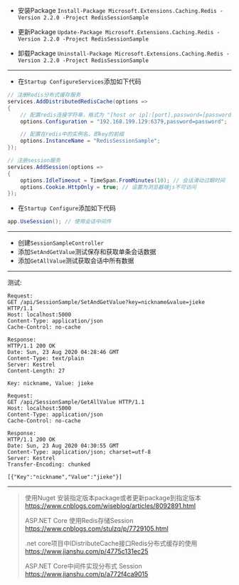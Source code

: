 ﻿- 安装Package
`Install-Package Microsoft.Extensions.Caching.Redis -Version 2.2.0 -Project RedisSessionSample`

- 更新Package
`Update-Package Microsoft.Extensions.Caching.Redis -Version 2.2.0 -Project RedisSessionSample`

- 卸载Package
`Uninstall-Package Microsoft.Extensions.Caching.Redis -Version 2.2.0 -Project RedisSessionSample`
---

- 在`Startup ConfigureServices`添加如下代码
```C#
// 注册Redis分布式缓存服务
services.AddDistributedRedisCache(options => 
{
    // 配置redis连接字符串，格式为 "[host or ip]:[port],password=[password]"
    options.Configuration = "192.168.199.129:6379,password=password";

    // 配置在redis中的实例名，即key的前缀
    options.InstanceName = "RedisSessionSample";
});

// 注册session服务
services.AddSession(options => 
{
    options.IdleTimeout = TimeSpan.FromMinutes(10); // 会话滑动过期时间
    options.Cookie.HttpOnly = true; // 设置为浏览器端js不可访问
});
```

- 在`Startup Configure`添加如下代码
```C#
app.UseSession(); // 使用会话中间件
```
---
- 创建`SessionSampleController`
- 添加`SetAndGetValue`测试保存和获取单条会话数据
- 添加`GetAllValue`测试获取会话中所有数据
---

测试:
```http
Request:
GET /api/SessionSample/SetAndGetValue?key=nickname&value=jieke HTTP/1.1
Host: localhost:5000
Content-Type: application/json
Cache-Control: no-cache

Response:
HTTP/1.1 200 OK
Date: Sun, 23 Aug 2020 04:28:46 GMT
Content-Type: text/plain
Server: Kestrel
Content-Length: 27

Key: nickname, Value: jieke
```

```http
Request:
GET /api/SessionSample/GetAllValue HTTP/1.1
Host: localhost:5000
Content-Type: application/json
Cache-Control: no-cache

Response:
HTTP/1.1 200 OK
Date: Sun, 23 Aug 2020 04:30:55 GMT
Content-Type: application/json; charset=utf-8
Server: Kestrel
Transfer-Encoding: chunked

[{"Key":"nickname","Value":"jieke"}]
```
---
> 使用Nuget 安装指定版本package或者更新package到指定版本
> https://www.cnblogs.com/wiseblog/articles/8092891.html
> 
> ASP.NET Core 使用Redis存储Session
> https://www.cnblogs.com/stulzq/p/7729105.html
> 
> .net core项目中IDistributeCache接口Redis分布式缓存的使用
> https://www.jianshu.com/p/4775c131ec25
> 
> ASP.NET Core中间件实现分布式 Session
> https://www.jianshu.com/p/a772f4ca9015

